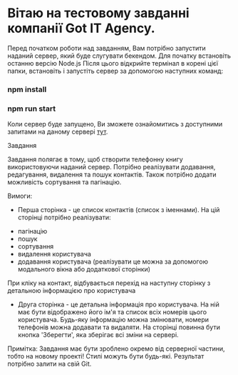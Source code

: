 # Вітаю на тестовому завданні компанії Got IT Agency.

Перед початком роботи над завданням, Вам потрібно запустити наданий сервер, який буде слугувати бекендом.
Для початку встановіть останню версію Node.js
Після цього відкрийте термінал в корені цієї папки, встановіть і запустіть сервер за допомогою наступних команд:

### npm install
### npm run start

Коли сервер буде запущено, Ви зможете ознайомитись з доступними запитами на даному сервері [тут](http://localhost:8000/).

Завдання

Завдання полягає в тому, щоб створити телефонну книгу використовуючи наданий сервер. Потрібно реалізувати додавання,
редагування, видалення та пошук контактів. Також потрібно додати можливість сортування та пагінацію.

Вимоги:
* Перша сторінка - це список контактів (список з іменнами). На цій сторінці потрібно реалізувати:
- пагінацію
- пошук
- сортування
- видалення користувача
- додавання користувача (реалізувати це можна за допомогою модального вікна або додаткової сторінки)

При кліку на контакт, відбувається перехід на наступну сторінку з детальною інформацією про користувача

* Друга сторінка - це детальна інформація про користувача. На ній має бути відображено його ім'я та список всіх
  номерів цього користувача. Будь-яку інформацію можна змінювати, номери телефонів можна додавати та видаляти.
  На сторінці повинна бути кнопка 'Зберегти', яка зберігає всі зміни на сервері.


Примітка:
Завдання має бути зроблено окремо від серверної частини, тобто на новому проекті!
Стилі можуть бути будь-які.
Результат потрібно залити на свій Git.


